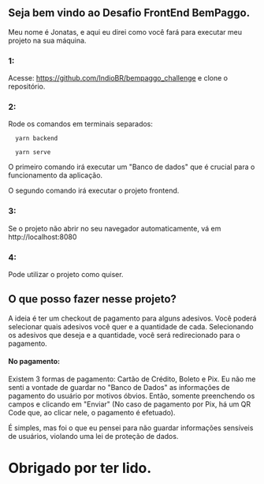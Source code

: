 ## Seja bem vindo ao Desafio FrontEnd BemPaggo.

Meu nome é Jonatas, e aqui eu direi como você fará para executar meu projeto na sua máquina.

### 1:

Acesse: https://github.com/IndioBR/bempaggo_challenge e clone o repositório.

### 2:

  Rode os comandos em terminais separados:

```
  yarn backend

  yarn serve

```
  O primeiro comando irá executar um "Banco de dados" que é crucial para o funcionamento da aplicação.
  
  O segundo comando irá executar o projeto frontend.

### 3:

 Se o projeto não abrir no seu navegador automaticamente, vá em http://localhost:8080

### 4:

  Pode utilizar o projeto como quiser.

## O que posso fazer nesse projeto?

  A ideia é ter um checkout de pagamento para alguns adesivos. Você poderá selecionar quais adesivos você quer e a quantidade de cada. Selecionando os adesivos que deseja e a quantidade, você será redirecionado para o pagamento.

  #### No pagamento:

  Existem 3 formas de pagamento: Cartão de Crédito, Boleto e Pix.
  Eu não me senti a vontade de guardar no "Banco de Dados" as informações de pagamento do usuário por motivos óbvios. Então, somente preenchendo os campos e clicando em "Enviar" (No caso de pagamento por Pix, há um QR Code que, ao clicar nele, o pagamento é efetuado).

  É simples, mas foi o que eu pensei para não guardar informações sensíveis de usuários, violando uma lei de proteção de dados.



# Obrigado por ter lido.
